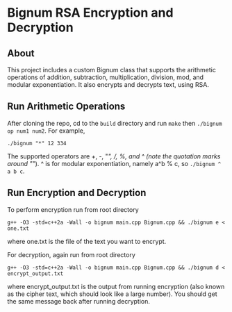 # Bignum RSA Encryption and Decryption
## About
This project includes a custom Bignum class that supports the arithmetic operations of addition, subtraction, multiplication, division, mod, and modular exponentiation. It also encrypts and decrypts text, using RSA.

## Run Arithmetic Operations
After cloning the repo, cd to the `build` directory and run `make` then `./bignum op num1 num2`. For example,
```
./bignum "*" 12 334
```
The supported operators are +, -, "*", /, %, and ^ (note the quotation marks around "*"). ^ is for modular exponentiation, namely a^b % c, so `./bignum ^ a b c`.

## Run Encryption and Decryption
To perform encryption run from root directory
```
g++ -O3 -std=c++2a -Wall -o bignum main.cpp Bignum.cpp && ./bignum e < one.txt
```
where one.txt is the file of the text you want to encrypt.

For decryption, again run from root directory
```
g++ -O3 -std=c++2a -Wall -o bignum main.cpp Bignum.cpp && ./bignum d < encrypt_output.txt
```
where encrypt_output.txt is the output from running encryption (also known as the cipher text, which should look like a large number). You should get the same message back after running decryption.
